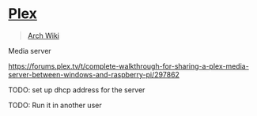 # [Plex](https://www.plex.tv/)

> [Arch Wiki](https://wiki.archlinux.org/index.php/plex)

Media server

<https://forums.plex.tv/t/complete-walkthrough-for-sharing-a-plex-media-server-between-windows-and-raspberry-pi/297862>

TODO: set up dhcp address for the server

TODO: Run it in another user
